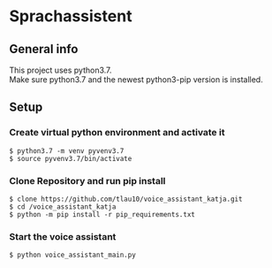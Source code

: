 # Sprachassistent

## General info
This project uses python3.7.<br/>
Make sure python3.7 and the newest python3-pip version is installed.

## Setup

### Create virtual python environment and activate it
```
$ python3.7 -m venv pyvenv3.7 
$ source pyvenv3.7/bin/activate
```

### Clone Repository and run pip install
``` 
$ clone https://github.com/tlau10/voice_assistant_katja.git
$ cd /voice_assistant_katja
$ python -m pip install -r pip_requirements.txt
``` 

### Start the voice assistant
``` 
$ python voice_assistant_main.py
``` 